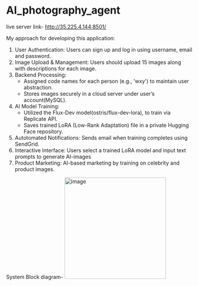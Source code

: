 # AI_photography_agent

 live server link- http://35.225.4.144:8501/

My approach for developing this application:
1. User Authentication: Users can sign up and log in using username, email and password.
2. Image Upload & Management: Users should upload 15 images along with descriptions for each image.
3. Backend Processing:
   - Assigned code names for each person (e.g., 'wxy') to maintain user abstraction.
   - Stores images securely in a cloud server under user’s account(MySQL).
4. AI Model Training:
   - Utilized the Flux-Dev model(ostris/flux-dev-lora), to train via Replicate API.
   - Saves trained LoRA (Low-Rank Adaptation) file in a private Hugging Face repository.
5. Autotomated Notifications: Sends email when training completes using SendGrid.
6. Interactive Interface: Users select a trained LoRA model and input text prompts to generate AI-images
7. Product Marketing: AI-based marketing by training on celebrity and product images.

System Block diagram-
<img width="274" alt="image" src="https://github.com/user-attachments/assets/599d13d8-7f72-46be-b05f-7bbd1133f172" />


